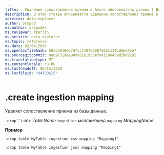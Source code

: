 ```yaml
---
title: . Удаление сопоставления приема в Azure обозреватель данных | Документация Майкрософт
description: В этой статье описывается удаление сопоставления приема в Azure обозреватель данных.
services: data-explorer
author: orspod
ms.author: orspodek
ms.reviewer: rkarlin
ms.service: data-explorer
ms.topic: reference
ms.date: 02/04/2020
ms.openlocfilehash: 69ab4849d67d7cc7507bab075b0111fbd8ec95e7
ms.sourcegitcommit: 8e097319ea989661e1958efaa1586459d2b69292
ms.translationtype: MT
ms.contentlocale: ru-RU
ms.lasthandoff: 06/15/2020
ms.locfileid: "84780615"
---
```

# <a name="drop-ingestion-mapping"></a>.create ingestion mapping

Удаляет сопоставление приема из базы данных.
 
`.drop``table` *TableName* `ingestion` *маппингкинд* `mapping` *MappingName*   

**Пример** 

```kusto
.drop table MyTable ingestion csv mapping "Mapping1" 

.drop table MyTable ingestion json mapping "Mapping1" 
```
